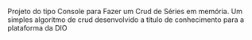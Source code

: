 Projeto do tipo Console para Fazer um Crud de Séries em memória. Um simples algoritmo de crud desenvolvido a título de conhecimento para a plataforma da DIO
